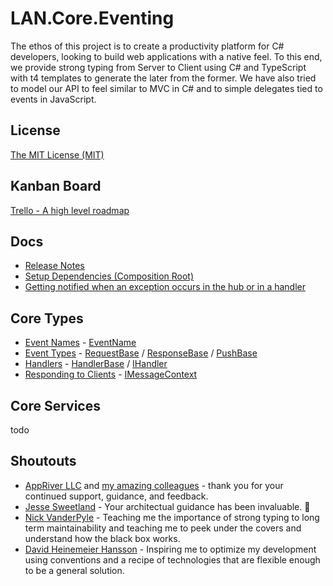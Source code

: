 LAN.Core.Eventing
=================

The ethos of this project is to create a productivity platform for C# developers, looking to build web applications with a native feel.
To this end, we provide strong typing from Server to Client using C# and TypeScript with t4 templates to generate the later from the former.
We have also tried to model our API to feel similar to MVC in C# and to simple delegates tied to events in JavaScript.

License
---
[The MIT License (MIT)](https://github.com/G3N7/LAN.Core.Eventing/blob/master/LICENSE)

Kanban Board
---
[Trello - A high level roadmap](https://trello.com/b/JMhEwuAf/lan-core-eventing)

Docs
---
* [Release Notes](https://github.com/G3N7/LAN.Core.Eventing/wiki/Release-Notes)
* [Setup Dependencies (Composition Root)](https://github.com/G3N7/LAN.Core.Eventing/wiki/Setup-Dependencies-(Composition-Root))
* [Getting notified when an exception occurs in the hub or in a handler](https://github.com/G3N7/LAN.Core.Eventing/wiki/SignalREventHub.ExceptionOccurred)

Core Types
---
* [Event Names](https://github.com/G3N7/LAN.Core.Eventing/wiki/EventName) - [EventName](https://github.com/G3N7/LAN.Core.Eventing/blob/master/LAN.Core.Eventing/EventName.cs)
* [Event Types](https://github.com/G3N7/LAN.Core.Eventing/wiki/Event-Types) - [RequestBase](https://github.com/G3N7/LAN.Core.Eventing/blob/master/LAN.Core.Eventing/RequestBase.cs) / [ResponseBase](https://github.com/G3N7/LAN.Core.Eventing/blob/master/LAN.Core.Eventing/ResponseBase.cs) / [PushBase](https://github.com/G3N7/LAN.Core.Eventing/blob/master/LAN.Core.Eventing/PushBase.cs)
* [Handlers](https://github.com/G3N7/LAN.Core.Eventing/wiki/Event-Handlers) - [HandlerBase](https://github.com/G3N7/LAN.Core.Eventing/blob/master/LAN.Core.Eventing/HandlerBase.cs) / [IHandler](https://github.com/G3N7/LAN.Core.Eventing/blob/master/LAN.Core.Eventing/IHandler.cs)
* [Responding to Clients](https://github.com/G3N7/LAN.Core.Eventing/wiki/Responding-to-Clients) - [IMessageContext](https://github.com/G3N7/LAN.Core.Eventing/blob/master/LAN.Core.Eventing/IMessagingContext.cs)

Core Services
---
todo

Shoutouts
---
* [AppRiver LLC](http://www.appriver.com/) and [my amazing colleagues](http://devblog.appriver.com/) - thank you for your continued support, guidance, and feedback.
* [Jesse Sweetland](https://github.com/sweetlandj) - Your architectual guidance has been invaluable.  :bow:
* [Nick VanderPyle](https://github.com/NickVanderPyle) - Teaching me the importance of strong typing to long term maintainability and teaching me to peek under the covers and understand how the black box works.
* [David Heinemeier Hansson](https://github.com/dhh) - Inspiring me to optimize my development using conventions and a recipe of technologies that are flexible enough to be a general solution.
